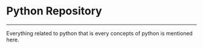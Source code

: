 <h1>Python Repository</h1>

<hr />

<p>Everything related to python that is every concepts of python is mentioned here.</p>
